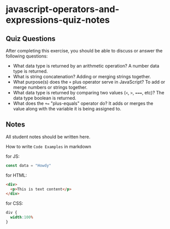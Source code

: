 # javascript-operators-and-expressions-quiz-notes

## Quiz Questions

After completing this exercise, you should be able to discuss or answer the following questions:

- What data type is returned by an arithmetic operation?
A number data type is returned.
- What is string concatenation?
Adding or merging strings together.
- What purpose(s) does the `+` plus operator serve in JavaScript?
To add or merge numbers or strings together.
- What data type is returned by comparing two values (`<`, `>`, `===`, etc)?
The data type boolean is returned.
- What does the `+=` "plus-equals" operator do?
It adds or merges the value along with the variable it is being assigned to.

## Notes

All student notes should be written here.


How to write `Code Examples` in markdown

for JS:
```javascript
const data = "Howdy"
```

for HTML:
```html
<div>
  <p>This is text content</p>
</div>
```

for CSS:
```css
div {
  width:100%
}
```
